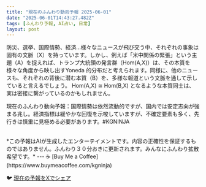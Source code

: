 ```yaml
---
title: "現在のふんわり動向予報 2025-06-01"
date: "2025-06-01T14:43:27.482Z"
tags: [ふんわり予報, AI占い, 日常]
layout: post
---
```



防災、選挙、国際情勢、経済…様々なニュースが飛び交う中、それぞれの事象は固有の文脈（X）を持っています。しかし、例えば「米中関係の緊張」という主題（A）を捉えれば、トランプ大統領の発言群（Hom(A,X)）は、その本質を様々な角度から映し出すYoneda 的分布だと考えられます。同様に、他のニュースも、それぞれの背後に潜む本質（B）を、多様な報道という文脈を通して示していると言えるでしょう。  Hom(A,X) ≅ Hom(B,X) となるような本質同士は、実は密接に繋がっているのかもしれません。


現在のふんわり動向予報：国際情勢は依然流動的ですが、国内では安定志向が強まる兆し。経済指標は緩やかな回復を示唆していますが、不確定要素も多く、先行きは慎重に見極める必要があります。#KGNINJA

<br>
*この予報はAIが生成したエンターテイメントです。内容の正確性を保証するものではありません。ふんわり３０分おきに更新されます。みんなにふんわり拡散希望です。*
---
☕️ [Buy Me a Coffee](https://www.buymeacoffee.com/kgninja)

🐦 [現在の予報をXでシェア](https://twitter.com/intent/tweet?text=%E7%8F%BE%E5%9C%A8%E3%81%AE%E3%81%B5%E3%82%93%E3%82%8F%E3%82%8A%E4%BA%88%E5%A0%B1%3A%20%E3%80%8C%E9%98%B2%E7%81%BD%E3%80%81%E9%81%B8%E6%8C%99%E3%80%81%E5%9B%BD%E9%9A%9B%E6%83%85%E5%8B%A2%E3%80%81%E7%B5%8C%E6%B8%88%E2%80%A6%E6%A7%98%E3%80%85%E3%81%AA%E3%83%8B%E3%83%A5%E3%83%BC%E3%82%B9%E3%81%8C%E9%A3%9B%E3%81%B3%E4%BA%A4%E3%81%86%E4%B8%AD%E3%80%81%E3%81%9D%E3%82%8C%E3%81%9E%E3%82%8C%E3%81%AE%E4%BA%8B%E8%B1%A1%E3%81%AF%E5%9B%BA%E6%9C%89%E3%81%AE%E6%96%87%E8%84%88%EF%BC%88X%EF%BC%89%E3%82%92%E6%8C%81%E3%81%A3%E3%81%A6%E3%81%84%E3%81%BE%E3%81%99%E3%80%82%E3%80%8D%23KGNINJA%20%E7%B6%9A%E3%81%8D%E3%81%AF%E3%83%96%E3%83%AD%E3%82%B0%E3%81%A7%EF%BC%81%F0%9F%91%87&url=https%3A%2F%2Fkg-ninja.github.io%2FFunwariyoso%2F)
